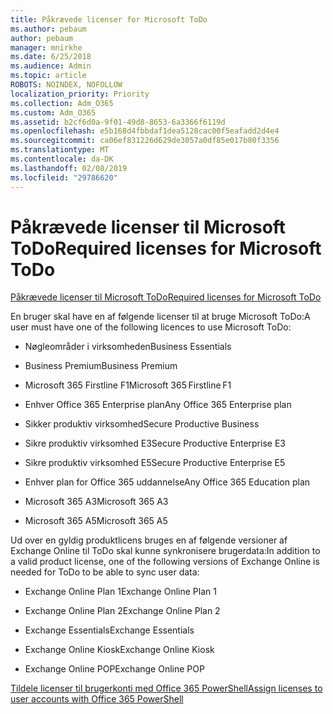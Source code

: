 ```yaml
---
title: Påkrævede licenser for Microsoft ToDo
ms.author: pebaum
author: pebaum
manager: mnirkhe
ms.date: 6/25/2018
ms.audience: Admin
ms.topic: article
ROBOTS: NOINDEX, NOFOLLOW
localization_priority: Priority
ms.collection: Adm_O365
ms.custom: Adm_O365
ms.assetid: b2cf6d0a-9f01-49d8-8653-6a3366f6119d
ms.openlocfilehash: e5b168d4fbbdaf1dea5128cac00f5eafadd2d4e4
ms.sourcegitcommit: ca06ef831226d629de3057a0df85e017b80f3356
ms.translationtype: MT
ms.contentlocale: da-DK
ms.lasthandoff: 02/08/2019
ms.locfileid: "29786620"
---
```

# <a name="required-licenses-for-microsoft-todo"></a><span data-ttu-id="83ef2-102">Påkrævede licenser til Microsoft ToDo</span><span class="sxs-lookup"><span data-stu-id="83ef2-102">Required licenses for Microsoft ToDo</span></span>

[<span data-ttu-id="83ef2-103">Påkrævede licenser til Microsoft ToDo</span><span class="sxs-lookup"><span data-stu-id="83ef2-103">Required licenses for Microsoft ToDo</span></span>](https://support.office.com/article/381e9d1b-c500-49b5-973e-890fd86528d7.aspx)
  
<span data-ttu-id="83ef2-104">En bruger skal have en af følgende licenser til at bruge Microsoft ToDo:</span><span class="sxs-lookup"><span data-stu-id="83ef2-104">A user must have one of the following licences to use Microsoft ToDo:</span></span>
  
- <span data-ttu-id="83ef2-105">Nøgleområder i virksomheden</span><span class="sxs-lookup"><span data-stu-id="83ef2-105">Business Essentials</span></span>
    
- <span data-ttu-id="83ef2-106">Business Premium</span><span class="sxs-lookup"><span data-stu-id="83ef2-106">Business Premium</span></span>
    
- <span data-ttu-id="83ef2-107">Microsoft 365 Firstline F1</span><span class="sxs-lookup"><span data-stu-id="83ef2-107">Microsoft 365 Firstline F1</span></span>
    
- <span data-ttu-id="83ef2-108">Enhver Office 365 Enterprise plan</span><span class="sxs-lookup"><span data-stu-id="83ef2-108">Any Office 365 Enterprise plan</span></span>
    
- <span data-ttu-id="83ef2-109">Sikker produktiv virksomhed</span><span class="sxs-lookup"><span data-stu-id="83ef2-109">Secure Productive Business</span></span>
    
- <span data-ttu-id="83ef2-110">Sikre produktiv virksomhed E3</span><span class="sxs-lookup"><span data-stu-id="83ef2-110">Secure Productive Enterprise E3</span></span>
    
- <span data-ttu-id="83ef2-111">Sikre produktiv virksomhed E5</span><span class="sxs-lookup"><span data-stu-id="83ef2-111">Secure Productive Enterprise E5</span></span>
    
- <span data-ttu-id="83ef2-112">Enhver plan for Office 365 uddannelse</span><span class="sxs-lookup"><span data-stu-id="83ef2-112">Any Office 365 Education plan</span></span>
    
- <span data-ttu-id="83ef2-113">Microsoft 365 A3</span><span class="sxs-lookup"><span data-stu-id="83ef2-113">Microsoft 365 A3</span></span>
    
- <span data-ttu-id="83ef2-114">Microsoft 365 A5</span><span class="sxs-lookup"><span data-stu-id="83ef2-114">Microsoft 365 A5</span></span>
    
<span data-ttu-id="83ef2-115">Ud over en gyldig produktlicens bruges en af følgende versioner af Exchange Online til ToDo skal kunne synkronisere brugerdata:</span><span class="sxs-lookup"><span data-stu-id="83ef2-115">In addition to a valid product license, one of the following versions of Exchange Online is needed for ToDo to be able to sync user data:</span></span> 
  
- <span data-ttu-id="83ef2-116">Exchange Online Plan 1</span><span class="sxs-lookup"><span data-stu-id="83ef2-116">Exchange Online Plan 1</span></span>
    
- <span data-ttu-id="83ef2-117">Exchange Online Plan 2</span><span class="sxs-lookup"><span data-stu-id="83ef2-117">Exchange Online Plan 2</span></span>
    
- <span data-ttu-id="83ef2-118">Exchange Essentials</span><span class="sxs-lookup"><span data-stu-id="83ef2-118">Exchange Essentials</span></span>
    
- <span data-ttu-id="83ef2-119">Exchange Online Kiosk</span><span class="sxs-lookup"><span data-stu-id="83ef2-119">Exchange Online Kiosk</span></span>
    
- <span data-ttu-id="83ef2-120">Exchange Online POP</span><span class="sxs-lookup"><span data-stu-id="83ef2-120">Exchange Online POP</span></span>
    
[<span data-ttu-id="83ef2-121">Tildele licenser til brugerkonti med Office 365 PowerShell</span><span class="sxs-lookup"><span data-stu-id="83ef2-121">Assign licenses to user accounts with Office 365 PowerShell</span></span>](https://docs.microsoft.com/office365/enterprise/powershell/assign-licenses-to-user-accounts-with-office-365-powershell )
  

